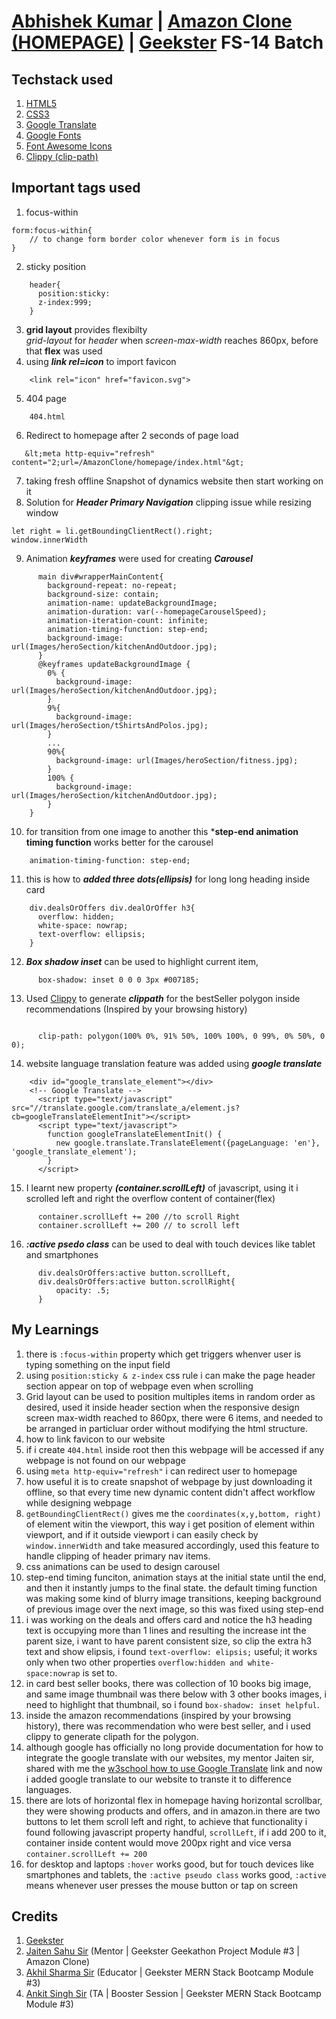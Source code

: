 # [Abhishek Kumar](https://www.linkedin.com/in/alex21c/) | [Amazon Clone (HOMEPAGE)](https://alex21c.github.io/AmazonClone/homepage/) | [Geekster](https://www.geekster.in/) FS-14 Batch

## Techstack used 
1. [HTML5](https://en.wikipedia.org/wiki/HTML5)
2. [CSS3](https://en.wikipedia.org/wiki/CSS)
3. [Google Translate](https://translate.google.co.in/)
4. [Google Fonts](https://fonts.google.com/)
5. [Font Awesome Icons](https://fontawesome.com/icons)
6. [Clippy (clip-path)](https://bennettfeely.com/clippy/)

## Important tags used

  1. focus-within
````	
form:focus-within{
	// to change form border color whenever form is in focus
}
````
  2. sticky position
````
    header{
      position:sticky:
      z-index:999;
    }
````
  3. **grid layout** provides flexibilty  
	*grid-layout* for *header* when *screen-max-width* reaches 860px, before that **flex** was used
  4. using ***link rel=icon*** to import favicon
```` 
    <link rel="icon" href="favicon.svg">
````
  5. 404 page
````
    404.html
````
  6. Redirect to homepage after 2 seconds of page load
````
   &lt;meta http-equiv="refresh" content="2;url=/AmazonClone/homepage/index.html"&gt;
````
  7. taking fresh offline Snapshot of dynamics website then start working on it
  8. Solution for ***Header Primary Navigation*** clipping issue while resizing window
````
let right = li.getBoundingClientRect().right;
window.innerWidth
````
  9. Animation ***keyframes*** were used for creating ***Carousel***
````
      main div#wrapperMainContent{
        background-repeat: no-repeat;
        background-size: contain;
        animation-name: updateBackgroundImage;
        animation-duration: var(--homepageCarouselSpeed);
        animation-iteration-count: infinite;
        animation-timing-function: step-end;    
        background-image: url(Images/heroSection/kitchenAndOutdoor.jpg);
      }  
      @keyframes updateBackgroundImage {
        0% {  
          background-image: url(Images/heroSection/kitchenAndOutdoor.jpg);
        }
        9%{  
          background-image: url(Images/heroSection/tShirtsAndPolos.jpg);
        }
        ...
        90%{  
          background-image: url(Images/heroSection/fitness.jpg);
        }
        100% {  
          background-image: url(Images/heroSection/kitchenAndOutdoor.jpg);
        }    
    }
````
  10. for transition from one image to another this ***step-end animation timing function** works better for the carousel
````
    animation-timing-function: step-end;
````
  11. this is how to ***added three dots(ellipsis)*** for long long heading inside card
````
    div.dealsOrOffers div.dealOrOffer h3{  
      overflow: hidden;
      white-space: nowrap;
      text-overflow: ellipsis;
    }
````  
  12. ***Box shadow inset*** can be used to highlight current item,
````
      box-shadow: inset 0 0 0 3px #007185;
````
  13. Used [Clippy](https://bennettfeely.com/clippy/) to generate ***clippath*** for the bestSeller polygon inside recommendations (Inspired by your browsing history)
````
      
      clip-path: polygon(100% 0%, 91% 50%, 100% 100%, 0 99%, 0% 50%, 0 0);
````
  14. website language translation feature was added using ***google translate***
````
    <div id="google_translate_element"></div>
    <!-- Google Translate -->
      <script type="text/javascript" src="//translate.google.com/translate_a/element.js?cb=googleTranslateElementInit"></script>
      <script type="text/javascript">
        function googleTranslateElementInit() {
          new google.translate.TranslateElement({pageLanguage: 'en'}, 'google_translate_element');
        }
      </script>
````
  15. I learnt new property ***(container.scrollLeft)*** of javascript, using it i scrolled left and right the overflow content of container(flex) 
````
      container.scrollLeft += 200 //to scroll Right
      container.scrollLeft += 200 // to scroll left
````
  16. ***:active psedo class*** can be used to deal with touch devices like tablet and smartphones
````
      div.dealsOrOffers:active button.scrollLeft,
      div.dealsOrOffers:active button.scrollRight{
          opacity: .5;
      }
````

## My Learnings
  1. there is `:focus-within` property which get triggers whenver user is typing something on the input field 
  2. using `position:sticky & z-index` css rule i can make the page header section appear on top of webpage even when scrolling
  3. Grid layout can be used to position multiples items in random order as desired, used it inside header section when the responsive design screen max-width reached to 860px, there were 6 items, and needed to be arranged in particluar order without modifying the html structure.
  4. how to link favicon to our website
  5. if i create `404.html` inside root then this webpage will be accessed if any webpage is not found on our webpage
  6. using `meta http-equiv="refresh"` i can redirect user to homepage
  7. how useful it is to create snapshot of webpage by just downloading it offline, so that every time new dynamic content didn't affect workflow while designing webpage
  8. `getBoundingClientRect()` gives me the `coordinates(x,y,bottom, right)` of element witin the viewport, this way i get position of element within viewport, and if it outside viewport i can easily check by `window.innerWidth` and take measured accordingly, used this feature to handle clipping of header primary nav items.
  9. css animations can be used to design carousel
  10. step-end timing funciton,  animation stays at the initial state until the end, and then it instantly jumps to the final state. the default timing function was making some kind of blurry image transitions, keeping background of previous image over the next image, so this was fixed using step-end
  11. i was working on the deals and offers card and notice the h3 heading text is occupying more than 1 lines and resulting the increase int the parent size, i want to have parent consistent size, so clip the extra h3 text and show elipsis, i found `text-overflow: elipsis;` useful; it works only when two other properties `overflow:hidden and white-space:nowrap` is set to.
  12. in card best seller books, there was collection of 10 books big image, and same image thumbnail was there below with 3 other books images, i need to highlight that thumbnail, so i found `box-shadow: inset helpful`.
  13. inside the amazon recommendations (inspired by your browsing history), there was recommendation who were best seller, and i used clippy to generate clipath for the polygon.
  14. although google has officially no long provide documentation for how to integrate the google translate with our websites, my mentor Jaiten sir, shared with me the [w3school how to use Google Translate](https://www.w3schools.com/howto/howto_google_translate.asp) link and now i added google translate to our website to transte it to difference languages.
  15. there are lots of horizontal flex in homepage having horizontal scrollbar, they were showing products and offers, and in amazon.in there are two buttons to let them scroll left and right, to achieve that functionality i found following javascript property handful, `scrollLeft`, if i add 200 to it, container inside content would move 200px right and vice versa
    `container.scrollLeft += 200`
  16. for desktop and laptops `:hover` works good, but for touch devices like smartphones and tablets, the `:active pseudo class` works good, `:active` means whenever user presses the mouse button or tap on screen

## Credits
1. [Geekster](https://www.geekster.in/)
2. [Jaiten Sahu Sir](https://www.linkedin.com/in/jaiten-sahu/) (Mentor | Geekster Geekathon Project Module #3 | Amazon Clone)
3. [Akhil Sharma Sir](https://www.linkedin.com/in/akhil-sh06/) (Educator | Geekster MERN Stack Bootcamp Module #3)
4. [Ankit Singh Sir](https://www.linkedin.com/in/asingh88029/) (TA | Booster Session | Geekster MERN Stack Bootcamp Module #3)
